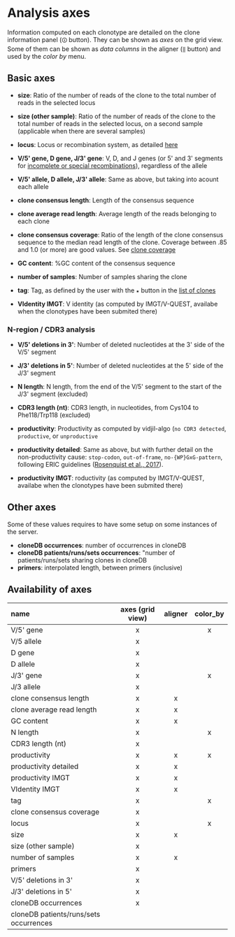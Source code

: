 
# Analysis axes

Information computed on each clonotype are detailed on the clone information panel (`🛈` button).
They can be shown as *axes* on the grid view.
Some of them can be shown as *data columns* in the aligner (`‖` button)
and used by the *color by* menu.

## Basic axes

* **size**: Ratio of the number of reads of the clone to the total number of reads in the selected locus
* **size (other sample)**: Ratio of the number of reads of the clone to the total number of reads in the selected locus, on a second sample
(applicable when there are several samples)

* **locus**: Locus or recombination system, as detailed [here](locus.md)

* **V/5' gene, D gene, J/3' gene**: V, D, and J genes (or 5' and 3' segments for [incomplete or special recombinations](locus.md)), regardless of the allele
* **V/5' allele, D allele, J/3' allele**: Same as above, but taking into acount each allele

* **clone consensus length**: Length of the consensus sequence
* **clone average read length**: Average length of the reads belonging to each clone
* **clone consensus coverage**: Ratio of the length of the clone consensus sequence to the median read length of the clone. Coverage between .85 and 1.0 (or more) are good values. See [clone coverage](user.md#clone-coverage)
* **GC content**: %GC content of the consensus sequence

* **number of samples**: Number of samples sharing the clone
* **tag**: Tag, as defined by the user with the `★` button in the [list of clones](user.md#the-list-of-clones-left-panel)

* **VIdentity IMGT**: V identity (as computed by IMGT/V-QUEST, availabe when the clonotypes have been submited there)


### N-region / CDR3 analysis

* **V/5' deletions in 3'**: Number of deleted nucleotides at the 3' side of the V/5' segment
* **J/3' deletions in 5'**: Number of deleted nucleotides at the 5' side of the J/3' segment

* **N length**: N length, from the end of the V/5' segment to the start of the J/3' segment (excluded)
* **CDR3 length (nt)**: CDR3 length, in nucleotides, from Cys104 to Phe118/Trp118 (excluded)
* **productivity**: Productivity as computed by vidjil-algo (`no CDR3 detected`, `productive`, or `unproductive`
* **productivity detailed**: Same as above, but with further detail on the non-productivity cause: `stop-codon`, `out-of-frame`, `no-{WP}GxG-pattern`,
following ERIC guidelines ([Rosenquist et al., 2017](https://www.ncbi.nlm.nih.gov/pmc/articles/PMC5508071/)).

* **productivity IMGT**: roductivity (as computed by IMGT/V-QUEST, availabe when the clonotypes have been submited there)

## Other axes

Some of these values requires to have some setup on some instances of the server.

* **cloneDB occurrences**: number of occurrences in cloneDB
* **cloneDB patients/runs/sets occurrences**:  "number of patients/runs/sets sharing clones in cloneDB
* **primers**: interpolated length, between primers (inclusive)



## Availability of axes

| name                     | axes (grid view)  | aligner | color_by |
| :----------------------- | :---------: | :--------: | :------: |
| V/5' gene                |     x        |            |    x     |
| V/5 allele               |     x        |            |          |
| D gene                   |     x        |            |          |
| D  allele                |     x        |            |          |
| J/3' gene                |     x        |            |    x     |
| J/3 allele               |     x        |            |          |
| clone consensus length   |    x         |      x     |          |
| clone average read length|    x         |      x     |          |
| GC content               |    x         |      x     |          |
| N length                 |    x         |            |    x     |
| CDR3 length (nt)         |    x         |            |          |
| productivity             |    x         |      x     |   x      |
| productivity detailed    |    x         |      x     |          |
| productivity IMGT        |    x         |      x     |          |
| VIdentity IMGT           |    x         |      x     |          |
| tag                      |    x         |            |    x     |
| clone consensus coverage |    x         |            |          |
| locus                    |    x         |            |    x     |
| size                     |    x         |      x     |          |
| size (other sample)      |    x         |            |          |
| number of samples        |    x         |      x     |          |
| primers                  |    x         |            |          |
| V/5' deletions in 3'     |    x         |            |          |
| J/3' deletions in 5'     |    x         |            |          |
| cloneDB occurrences      |    x         |            |          |
| cloneDB patients/runs/sets occurrences| |            |          |

